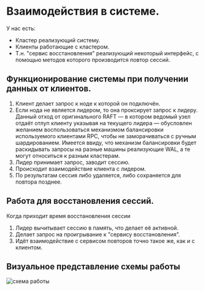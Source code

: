 # Взаимодействия в системе.

У нас есть:

* Кластер реализующий систему.
* Клиенты работающие с кластером.
* Т.н. "сервис восстановления" реализующий некоторый интерфейс, с помощью методов которого производится повтор сессий.

## Функционирование системы при получении данных от клиентов.

1. Клиент делает запрос к ноде к которой он подключён.
2. Если нода не является лидером, то она проксирует запрос к лидеру. Данный отход от оригинального RAFT — в котором 
   ведомый узел отдаёт отлуп клиенту указывая на текущего лидера — обусловлен желанием воспользоваться механизмом
   балансировки используемого клиентами RPC, чтобы не заморачиваться с ручным шардированием. Имеется ввиду, что
   механизм балансировки будет раскидывать запросы на разные машины реализующие WAL, а те могут относиться к разным
   кластерам.
3. Лидер принимает запрос, заводит сессию.
4. Происходит взаимодействие клиента с лидером.
5. По результатам сессия либо удаляется, либо сохраняется для повтора позднее.

## Работа для восстановления сессий.

Когда приходит время восстановления сессии

1. Лидер вычитывает сессию в память, что делает её активной.
2. Делает запрос на проигрывание к "сервису восстановления".
3. Идёт взаимодействие с сервисом повторов точно такое же, как и с клиентом.

## Визуальное представление схемы работы

![схема работы](interaction.png)